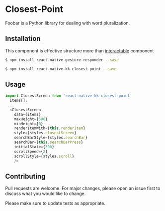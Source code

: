 # Closest-Point

Foobar is a Python library for dealing with word pluralization.

## Installation

This component is effective structure more than [interactable](https://github.com/wix/react-native-interactable) component 

```bash
$ npm install react-native-gesture-responder --save

$ npm install react-native-kk-closest-point --save
```

## Usage

```JavaScript
import ClosestScreen from 'react-native-kk-closest-point'
  items[];
 ... 
  <ClosestScreen
    data={items}                
    maxHeight={500} 
    minHeight={0}        
    renderItemWith={this.renderItem}        
    style={styles.closestScreen}          
    searchBarStyle={styles.searchBar}         
    searchBar={this.searchBarPress}            
    initialState={300}        
    scrollSpeed={2} 
    scrollStyle={styles.scroll}
    />
```

## Contributing
Pull requests are welcome. For major changes, please open an issue first to discuss what you would like to change.

Please make sure to update tests as appropriate.
